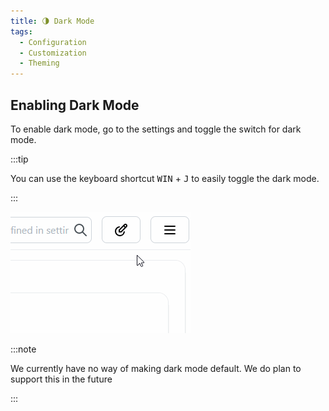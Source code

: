 ```yaml
---
title: 🌗 Dark Mode
tags:
  - Configuration
  - Customization
  - Theming
---
```


## Enabling Dark Mode

To enable dark mode, go to the settings and toggle the switch for dark mode.

:::tip

You can use the keyboard shortcut <kbd>WIN</kbd> + <kbd>J</kbd> to easily toggle the dark mode.

:::

![screen recoding of toggeling dark mode in settings](./img/theme/homarr-darkmode-switch.gif)

:::note

We currently have no way of making dark mode default. We do plan to support this in the future

:::

